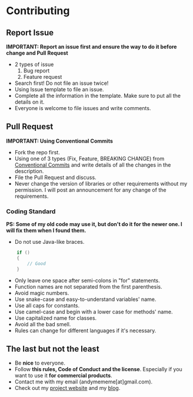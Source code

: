 # Contributing

## Report Issue
**IMPORTANT: Report an issue first and ensure the way to do it before change and Pull Request**
* 2 types of issue
    1. Bug report
    2. Feature request
* Search first! Do not file an issue twice!
* Using Issue template to file an issue.
* Complete all the information in the template. Make sure to put all the details on it.
* Everyone is welcome to file issues and write comments.

## Pull Request
**IMPORTANT: Using Conventional Commits**
* Fork the repo first.
* Using one of 3 types (Fix, Feature, BREAKING CHANGE) from [Conventional Commits](https://www.conventionalcommits.org/en/v1.0.0-beta.4/) and write details of all the changes in the description.
* File the Pull Request and discuss.
* Never change the version of libraries or other requirements without my permission. I will post an announcement for any change of the requirements.

### Coding Standard
**PS: Some of my old code may use it, but don't do it for the newer one. I will fix them when I found them.**
* Do not use Java-like braces.
```java
    if ()
    {
        // Good
    }
```
* Only leave one space after semi-colons in "for" statements.
* Function names are not separated from the first parenthesis.
* Avoid magic numbers.
* Use snake-case and easy-to-understand variables' name.
* Use all caps for constants.
* Use camel-case and begin with a lower case for methods' name.
* Use capitalized name for classes.
* Avoid all the bad smell.
* Rules can change for different languages if it's necessary.

## The last but not the least
* Be **nice** to everyone.
* Follow **this rules, Code of Conduct and the license**. Especially if you want to use it **for commercial products**.
* Contact me with my email (andymememe\[at\]gmail.com).
* Check out my [project website](https://andymememe.github.io/) and my [blog](https://am3devdiary.wordpress.com/).

